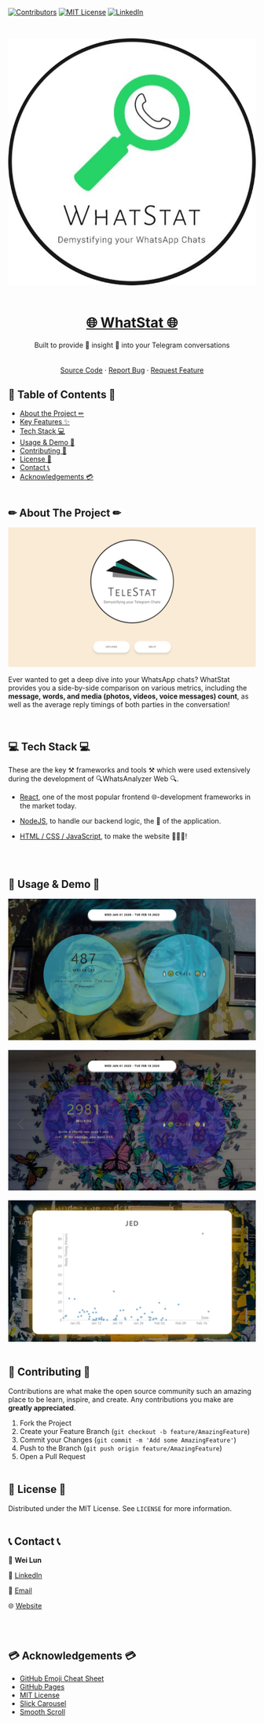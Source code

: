 [![Contributors][contributors-shield]][contributors-url]
[![MIT License][license-shield]][license-url]
[![LinkedIn][linkedin-shield]][linkedin-url]


<br />
<p align="center">
  
  <!-- PROJECT LOGO -->
  <a href="https://whatstat-4a760.web.app//">
    <img href="" src="readme_mockups/logo.png" /><br><br>
  </a>
  
  <!-- TITLE -->
  <h1 align="center"><a href="https://whatstat-4a760.web.app/">🌐 WhatStat 🌐</a></h1>
  <p align="center">
    Built to provide 🔎 insight 🔎 into your Telegram conversations
    <br />
    <br />
    <br />
    <a href="https://github.com/weilunn97/WhatStat/tree/master/src">Source Code</a>
    ·
    <a href="https://github.com/weilunn97/WhatStat/issues">Report Bug</a>
    ·
    <a href="https://github.com/weilunn97/WhatStat/issues">Request Feature</a>
  </p>
</p>



<!-- TABLE OF CONTENTS -->
## 📃 Table of Contents 📃

* [About the Project ✏](#about-the-project)
* [Key Features ✨](#key-features)
* [Tech Stack 💻](#tech-stack)
* [Usage & Demo 📸](#usage-and-demo)
* [Contributing 🍻](#contributing)
* [License 📑](#license)
* [Contact 📞](#contact)
* [Acknowledgements 💳](#acknowledgements)
<br><br>



## ✏ About The Project ✏
<p align="center">
  <a href="https://whatstat-4a760.web.app/">
    <img src="readme_mockups/landing_page.JPG" />
  </a>
  
Ever wanted to get a deep dive into your WhatsApp chats? WhatStat provides you a side-by-side comparison on various metrics, including the **message, words, and media (photos, videos, voice messages) count**, as well as the average reply timings of both parties in the conversation!  
<br><br>


## 💻 Tech Stack 💻
These are the key ⚒ frameworks and tools ⚒ which were used extensively during the development of 🔍WhatsAnalyzer Web 🔍.

* [React]([https://reactjs.org/](https://reactjs.org/)), one of the most popular frontend 🌐-development frameworks in the market today.

* [NodeJS]([https://nodejs.org/en/](https://nodejs.org/en/)), to handle our backend logic, the 🧠 of the application.

* [HTML / CSS / JavaScript](https://www.javascript.com/), to make the website 🌺🎉💥!

<br><br>



## 📸 Usage & Demo 📸
<a href="https://whatstat-4a760.web.app/" target="_blank"><img src="readme_mockups/messages.JPG" /></a><br><br>
<a href="https://whatstat-4a760.web.app/" target="_blank"><img src="readme_mockups/wpm.JPG" /></a><br><br>
<a href="https://whatstat-4a760.web.app/" target="_blank"><img src="readme_mockups/rt_graph.JPG" /></a><br><br>



## 🍻 Contributing 🍻

Contributions are what make the open source community such an amazing place to be learn, inspire, and create. Any contributions you make are **greatly appreciated**.

1. Fork the Project
2. Create your Feature Branch (`git checkout -b feature/AmazingFeature`)
3. Commit your Changes (`git commit -m 'Add some AmazingFeature'`)
4. Push to the Branch (`git push origin feature/AmazingFeature`)
5. Open a Pull Request
<br><br>



<!-- LICENSE -->
## 📑 License 📑

Distributed under the MIT License. See `LICENSE` for more information.
<br><br>


## 📞 Contact 📞
📛 **Wei Lun**

🔗 [LinkedIn](https://www.linkedin.com/in/tan-wei-lun/)

📧 [Email](mailto:WTAN132@e.ntu.edu.sg)

🌐 [Website](https://weilunn97.wixsite.com/journeywithjed)

<br><br>


## 💳 Acknowledgements 💳
* [GitHub Emoji Cheat Sheet](https://www.webpagefx.com/tools/emoji-cheat-sheet)
* [GitHub Pages](https://pages.github.com)
* [MIT License](https://opensource.org/licenses/MIT)
* [Slick Carousel](https://kenwheeler.github.io/slick)
* [Smooth Scroll](https://github.com/cferdinandi/smooth-scroll)
<br><br>



<!-- MARKDOWN LINKS & IMAGES -->
<!-- https://www.markdownguide.org/basic-syntax/#reference-style-links -->
[contributors-shield]: https://img.shields.io/github/contributors/othneildrew/Best-README-Template.svg?style=flat-square
[contributors-url]: https://github.com/weilunn97/WhatsAnalyzer-Android-/graphs/contributors
[forks-shield]: https://img.shields.io/github/forks/othneildrew/Best-README-Template.svg?style=flat-square
[forks-url]:https://github.com/weilunn97/WhatsAnalyzer-Android-/network
[stars-shield]: https://img.shields.io/github/stars/othneildrew/Best-README-Template.svg?style=flat-square
[license-shield]: https://img.shields.io/github/license/othneildrew/Best-README-Template.svg?style=flat-square
[license-url]: https://github.com/weilunn97/WhatsAnalyzer-Android-/blob/master/LICENSE.txt
[linkedin-shield]: https://img.shields.io/badge/-LinkedIn-black.svg?style=flat-square&logo=linkedin&colorB=555
[linkedin-url]: https://linkedin.com/in/tan-wei-lun
[product-screenshot]: images/screenshot.png
